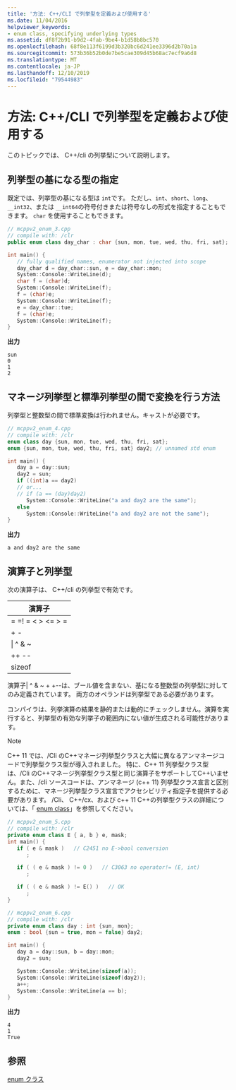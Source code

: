 ```yaml
---
title: '方法: C++/CLI で列挙型を定義および使用する'
ms.date: 11/04/2016
helpviewer_keywords:
- enum class, specifying underlying types
ms.assetid: df8f2b91-b9d2-4fab-9be4-b1d58b8bc570
ms.openlocfilehash: 68f8e113f6199d3b320bc6d241ee3396d2b70a1a
ms.sourcegitcommit: 573b36b52b0de7be5cae309d45b68ac7ecf9a6d8
ms.translationtype: MT
ms.contentlocale: ja-JP
ms.lasthandoff: 12/10/2019
ms.locfileid: "79544983"
---
```

# <a name="how-to-define-and-consume-enums-in-ccli"></a>方法: C++/CLI で列挙型を定義および使用する

このトピックでは、 C++/cli の列挙型について説明します。

## <a name="specifying-the-underlying-type-of-an-enum"></a>列挙型の基になる型の指定

既定では、列挙型の基になる型は `int`です。  ただし、`int`、`short`、`long`、`__int32`、または `__int64`の符号付きまたは符号なしの形式を指定することもできます。  `char` を使用することもできます。

```cpp
// mcppv2_enum_3.cpp
// compile with: /clr
public enum class day_char : char {sun, mon, tue, wed, thu, fri, sat};

int main() {
   // fully qualified names, enumerator not injected into scope
   day_char d = day_char::sun, e = day_char::mon;
   System::Console::WriteLine(d);
   char f = (char)d;
   System::Console::WriteLine(f);
   f = (char)e;
   System::Console::WriteLine(f);
   e = day_char::tue;
   f = (char)e;
   System::Console::WriteLine(f);
}
```

**出力**

```Output
sun
0
1
2
```

## <a name="how-to-convert-between-managed-and-standard-enumerations"></a>マネージ列挙型と標準列挙型の間で変換を行う方法

列挙型と整数型の間で標準変換は行われません。キャストが必要です。

```cpp
// mcppv2_enum_4.cpp
// compile with: /clr
enum class day {sun, mon, tue, wed, thu, fri, sat};
enum {sun, mon, tue, wed, thu, fri, sat} day2; // unnamed std enum

int main() {
   day a = day::sun;
   day2 = sun;
   if ((int)a == day2)
   // or...
   // if (a == (day)day2)
      System::Console::WriteLine("a and day2 are the same");
   else
      System::Console::WriteLine("a and day2 are not the same");
}
```

**出力**

```Output
a and day2 are the same
```

## <a name="operators-and-enums"></a>演算子と列挙型

次の演算子は、 C++/cli の列挙型で有効です。

|演算子|
|--------------|
|= =! = \< > \<= > =|
|+ -|
|&#124; ^ & ~|
|++ --|
|sizeof|

演算子&#124; ^ & ~ + +--は、ブール値を含まない、基になる整数型の列挙型に対してのみ定義されています。  両方のオペランドは列挙型である必要があります。

コンパイラは、列挙演算の結果を静的または動的にチェックしません。演算を実行すると、列挙型の有効な列挙子の範囲内にない値が生成される可能性があります。

> [!NOTE]
>  C++ 11 では、/Cli のC++マネージ列挙型クラスと大幅に異なるアンマネージコードで列挙型クラス型が導入されました。 特に、C++ 11 列挙型クラス型は、/Cli のC++マネージ列挙型クラス型と同じ演算子をサポートしてC++いません。また、/cli ソースコードは、アンマネージ (c++ 11) 列挙型クラス宣言と区別するために、マネージ列挙型クラス宣言でアクセシビリティ指定子を提供する必要があります。 /Cli、 C++/cx、および c++ 11 C++の列挙型クラスの詳細については、「 [enum class](../extensions/enum-class-cpp-component-extensions.md)」を参照してください。

```cpp
// mcppv2_enum_5.cpp
// compile with: /clr
private enum class E { a, b } e, mask;
int main() {
   if ( e & mask )   // C2451 no E->bool conversion
      ;

   if ( ( e & mask ) != 0 )   // C3063 no operator!= (E, int)
      ;

   if ( ( e & mask ) != E() )   // OK
      ;
}
```

```cpp
// mcppv2_enum_6.cpp
// compile with: /clr
private enum class day : int {sun, mon};
enum : bool {sun = true, mon = false} day2;

int main() {
   day a = day::sun, b = day::mon;
   day2 = sun;

   System::Console::WriteLine(sizeof(a));
   System::Console::WriteLine(sizeof(day2));
   a++;
   System::Console::WriteLine(a == b);
}
```

**出力**

```Output
4
1
True
```

## <a name="see-also"></a>参照

[enum クラス](../extensions/enum-class-cpp-component-extensions.md)

